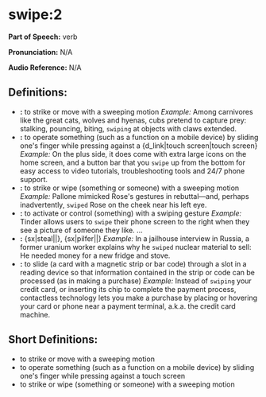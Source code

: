 # swipe:2

**Part of Speech:** verb

**Pronunciation:** N/A

**Audio Reference:** N/A

## Definitions:
- **:** to strike or move with a sweeping motion 
  *Example:* Among carnivores like the great cats, wolves and hyenas, cubs pretend to capture prey: stalking, pouncing, biting, `swiping` at objects with claws extended.
- **:** to operate something (such as a function on a mobile device) by sliding one's finger while pressing against a {d_link|touch screen|touch screen} 
  *Example:* On the plus side, it does come with extra large icons on the home screen, and a button bar that you `swipe` up from the bottom for easy access to video tutorials, troubleshooting tools and 24/7 phone support.
- **:** to strike or wipe (something or someone) with a sweeping motion 
  *Example:* Pallone mimicked Rose's gestures in rebuttal—and, perhaps inadvertently, `swiped` Rose on the cheek near his left eye.
- **:** to activate or control (something) with a swiping gesture 
  *Example:* Tinder allows users to `swipe` their phone screen to the right when they see a picture of someone they like. …
- **:** {sx|steal||}, {sx|pilfer||} 
  *Example:* In a jailhouse interview in Russia, a former uranium worker explains why he `swiped` nuclear material to sell: He needed money for a new fridge and stove.
- **:** to slide (a card with a magnetic strip or bar code) through a slot in a reading device so that information contained in the strip or code can be processed (as in making a purchase) 
  *Example:* Instead of `swiping` your credit card, or inserting its chip to complete the payment process, contactless technology lets you make a purchase by placing or hovering your card or phone near a payment terminal, a.k.a. the credit card machine.

## Short Definitions:
- to strike or move with a sweeping motion
- to operate something (such as a function on a mobile device) by sliding one's finger while pressing against a touch screen
- to strike or wipe (something or someone) with a sweeping motion
